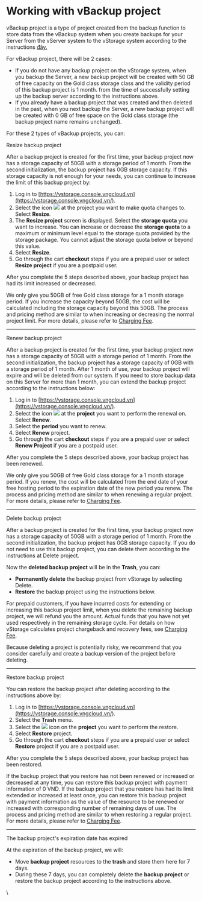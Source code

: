 # Working with vBackup project

vBackup project is a type of project created from the backup function to store data from the vBackup system when you create backups for your Server from the vServer system to the vStorage system according to the instructions [đây.](https://docs.vngcloud.vn/display/VSERVERENG/vBackup)

For vBackup project, there will be 2 cases:

* If you do not have any backup project on the vStorage system, when you backup the Server, a new backup project will be created with 50 GB of free capacity on the Gold class storage class and the validity period of this backup project is 1 month. from the time of successfully setting up the backup server according to the instructions above.
* If you already have a backup project that was created and then deleted in the past, when you next backup the Server, a new backup project will be created with 0 GB of free space on the Gold class storage (the backup project name remains unchanged).&#x20;

For these 2 types of vBackup projects, you can:

&#x20;Resize backup project

After a backup project is created for the first time, your backup project now has a storage capacity of 50GB with a storage period of 1 month. From the second initialization, the backup project has 0GB storage capacity. If this storage capacity is not enough for your needs, you can continue to increase the limit of this backup project by:

1. Log in to [https://vstorage.console.vngcloud.vn](https://vstorage.console.vngcloud.vn/).
2. Select the icon ![](https://docs.vngcloud.vn/download/thumbnails/69468769/image2023-12-27\_15-24-9.png?version=1\&modificationDate=1703665450000\&api=v2) at the project you want to make quota changes to. Select **Resize**.
3. The **Resize project** screen is displayed. Select the **storage quota** you want to increase. You can increase or decrease the **storage quota** to a maximum or minimum level equal to the storage quota provided by the storage package. You cannot adjust the storage quota below or beyond this value.
4. Select **Resize**.
5. Go through the cart **checkout** steps if you are a prepaid user or select **Resize project** if you are a postpaid user.

After you complete the 5 steps described above, your backup project has had its limit increased or decreased.

We only give you 50GB of free Gold class storage for a 1 month storage period. If you increase the capacity beyond 50GB, the cost will be calculated including the storage capacity beyond this 50GB. The process and pricing method are similar to when increasing or decreasing the normal project limit. For more details, please refer to [Charging Fee](https://docs.vngcloud.vn/display/VSEN/Charging+Fee).

***

&#x20;Renew backup project

After a backup project is created for the first time, your backup project now has a storage capacity of 50GB with a storage period of 1 month. From the second initialization, the backup project has a storage capacity of 0GB with a storage period of 1 month. After 1 month of use, your backup project will expire and will be deleted from our system. If you need to store backup data on this Server for more than 1 month, you can extend the backup project according to the instructions below:

1. Log in to [https://vstorage.console.vngcloud.vn](https://vstorage.console.vngcloud.vn/).
2. Select the icon ![](https://docs.vngcloud.vn/download/thumbnails/69468769/image2023-12-27\_15-24-9.png?version=1\&modificationDate=1703665450000\&api=v2) at the **project** you want to perform the renewal on. Select **Renew**.
3. Select the **period** you want to renew.
4. Select **Renew** project.
5. Go through the cart **checkout** steps if you are a prepaid user or select **Renew Project** if you are a postpaid user.

After you complete the 5 steps described above, your backup project has been renewed.

We only give you 50GB of free Gold class storage for a 1 month storage period. If you renew, the cost will be calculated from the end date of your free hosting period to the expiration date of the new period you renew. The process and pricing method are similar to when renewing a regular project. For more details, please refer to [Charging Fee](https://docs.vngcloud.vn/display/VSEN/Charging+Fee).

***

&#x20;Delete backup project

After a backup project is created for the first time, your backup project now has a storage capacity of 50GB with a storage period of 1 month. From the second initialization, the backup project has 0GB storage capacity. If you do not need to use this backup project, you can delete them according to the instructions at Delete project.

Now the **deleted backup project** will be in the **Trash**, you can:

* **Permanently delete** the backup project from vStorage by selecting Delete.
* **Restore** the backup project using the instructions below.

For prepaid customers, if you have incurred costs for extending or increasing this backup project limit, when you delete the remaining backup project, we will refund you the amount. Actual funds that you have not yet used respectively in the remaining storage cycle. For details on how vStorage calculates project chargeback and recovery fees, see [Charging Fee](https://docs.vngcloud.vn/display/VSEN/Charging+Fee).

Because deleting a project is potentially risky, we recommend that you consider carefully and create a backup version of the project before deleting.

***

&#x20;Restore backup project

You can restore the backup project after deleting according to the instructions above by:

1. Log in to [https://vstorage.console.vngcloud.vn](https://vstorage.console.vngcloud.vn/).
2. Select the **Trash** menu.
3. Select the ![](https://docs.vngcloud.vn/download/thumbnails/69468769/image2023-12-27\_15-24-9.png?version=1\&modificationDate=1703665450000\&api=v2) icon on the **project** you want to perform the restore.
4. Select **Restore** project.
5. Go through the cart **checkout** steps if you are a prepaid user or select **Restore** project if you are a postpaid user.

After you complete the 5 steps described above, your backup project has been restored.

If the backup project that you restore has not been renewed or increased or decreased at any time, you can restore this backup project with payment information of 0 VND. If the backup project that you restore has had its limit extended or increased at least once, you can restore this backup project with payment information as the value of the resource to be renewed or increased with corresponding number of remaining days of use. The process and pricing method are similar to when restoring a regular project. For more details, please refer to [Charging Fee](https://docs.vngcloud.vn/display/VSEN/Charging+Fee).

***

&#x20;The backup project's expiration date has expired

At the expiration of the backup project, we will:

* Move **backup project** resources to the **trash** and store them here for 7 days.
* During these 7 days, you can completely delete the **backup project** or restore the backup project according to the instructions above.

\
